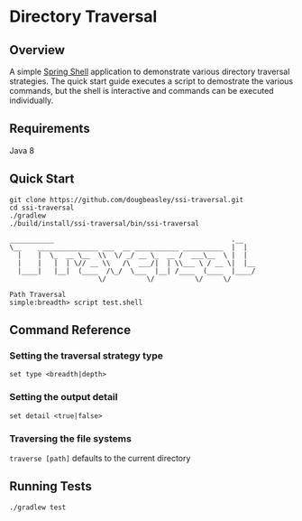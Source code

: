 # Directory Traversal

## Overview

A simple [Spring Shell](https://projects.spring.io/spring-shell/) application to demonstrate various directory traversal strategies.  The quick start guide executes a script to demostrate the various commands, but the shell is interactive and commands can be executed individually.

## Requirements

Java 8

## Quick Start

```
git clone https://github.com/dougbeasley/ssi-traversal.git
cd ssi-traversal
./gradlew
./build/install/ssi-traversal/bin/ssi-traversal

___________                                            .__   
\__    _______________ ___  __ ___________ __________  |  |  
  |    |  \_  __ \__  \\  \/ _/ __ \_  __ /  ___\__  \ |  |  
  |    |   |  | \// __ \\   /\  ___/|  | \\___ \ / __ \|  |__
  |____|   |__|  (____  /\_/  \___  |__| /____  (____  |____/
                      \/          \/          \/     \/      

Path Traversal
simple:breadth> script test.shell
```

## Command Reference

### Setting the traversal strategy type
`set type <breadth|depth>`

### Setting the output detail
`set detail <true|false>`

### Traversing the file systems
`traverse [path]`
defaults to the current directory

## Running Tests

`./gradlew test`

